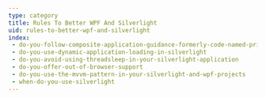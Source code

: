 ```yaml
---
type: category
title: Rules To Better WPF And Silverlight
uid: rules-to-better-wpf-and-silverlight
index:
 - do-you-follow-composite-application-guidance-formerly-code-named-prism-in-your-silverlight-and-wpf-projects
 - do-you-use-dynamic-application-loading-in-silverlight
 - do-you-avoid-using-threadsleep-in-your-silverlight-application
 - do-you-offer-out-of-browser-support
 - do-you-use-the-mvvm-pattern-in-your-silverlight-and-wpf-projects
 - when-do-you-use-silverlight
---
```





